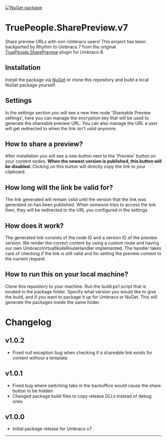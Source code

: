 [![NuGet package](https://img.shields.io/nuget/v/TruePeople.SharePreview.v7)](https://www.nuget.org/packages/TruePeople.SharePreview.v7)

# TruePeople.SharePreview.v7
Share preview URLs with non-Umbraco users! This project has been backported by Rhythm to Umbraco 7 from the original [TruePeople.SharePreview](https://github.com/TruePeople/TruePeople.SharePreview) plugin for Umbraco 8.

## Installation
Install the package via [NuGet](https://www.nuget.org/packages/TruePeople.SharePreview.v7) or clone this repository and build a local NuGet package yourself.


## Settings
In the settings section you will see a new tree node 'Shareable Preview settings', here you can manage the encryption key that will be used to generate the shareable preview URL.
You can also manage the URL a user will get redirected to when the link isn't valid anymore.

## How to share a preview?
After installation you will see a new button next to the 'Preview' button on your content nodes.
**When the newest version is published, this button will be disabled.**
Clicking on this button will directly copy the link to your clipboard.

## How long will the link be valid for?
The link generated will remain valid until the version that the link was generated on has been published.
When someone tries to access the link then, they will be redirected to the URL you configured in the settings.

## How does it work?
The generated link consists of the node ID and a version ID of the preview version.
We render the correct content by using a custom route and having our own UmbracoVirtualNodeRouteHandler implemented.
The handler takes care of checking if the link is still valid and for setting the preview content to the current request.

## How to run this on your local machine?
Clone this repository to your machine.
Run the build.ps1 script that is located in the package folder.
Specify what version you would like to give the build, and if you want to package it up for Umbraco or NuGet.
This will generate the packages inside the same folder.


# Changelog

## v1.0.2

- Fixed null exception bug when checking if a shareable link exists for content without a template

## v1.0.1

- Fixed bug where switching tabs in the backoffice would cause the share button to be hidden
- Changed package build files to copy release DLLs instead of debug ones

## v1.0.0

- Initial package release for Umbraco v7
	
---
